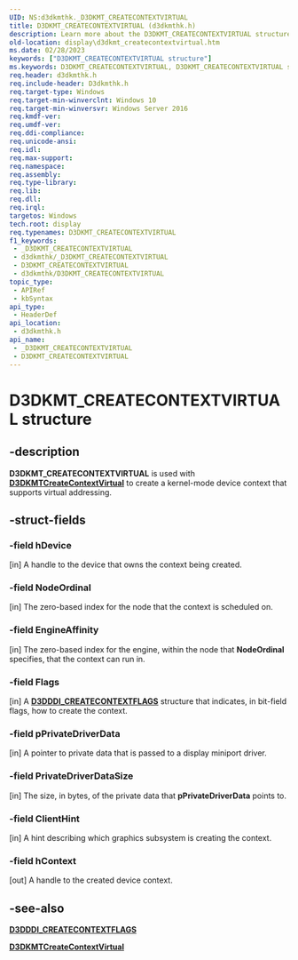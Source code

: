 ```yaml
---
UID: NS:d3dkmthk._D3DKMT_CREATECONTEXTVIRTUAL
title: D3DKMT_CREATECONTEXTVIRTUAL (d3dkmthk.h)
description: Learn more about the D3DKMT_CREATECONTEXTVIRTUAL structure.
old-location: display\d3dkmt_createcontextvirtual.htm
ms.date: 02/28/2023
keywords: ["D3DKMT_CREATECONTEXTVIRTUAL structure"]
ms.keywords: D3DKMT_CREATECONTEXTVIRTUAL, D3DKMT_CREATECONTEXTVIRTUAL structure [Display Devices], _D3DKMT_CREATECONTEXTVIRTUAL, d3dkmthk/D3DKMT_CREATECONTEXTVIRTUAL, display.d3dkmt_createcontextvirtual
req.header: d3dkmthk.h
req.include-header: D3dkmthk.h
req.target-type: Windows
req.target-min-winverclnt: Windows 10
req.target-min-winversvr: Windows Server 2016
req.kmdf-ver: 
req.umdf-ver: 
req.ddi-compliance: 
req.unicode-ansi: 
req.idl: 
req.max-support: 
req.namespace: 
req.assembly: 
req.type-library: 
req.lib: 
req.dll: 
req.irql: 
targetos: Windows
tech.root: display
req.typenames: D3DKMT_CREATECONTEXTVIRTUAL
f1_keywords:
 - _D3DKMT_CREATECONTEXTVIRTUAL
 - d3dkmthk/_D3DKMT_CREATECONTEXTVIRTUAL
 - D3DKMT_CREATECONTEXTVIRTUAL
 - d3dkmthk/D3DKMT_CREATECONTEXTVIRTUAL
topic_type:
 - APIRef
 - kbSyntax
api_type:
 - HeaderDef
api_location:
 - d3dkmthk.h
api_name:
 - _D3DKMT_CREATECONTEXTVIRTUAL
 - D3DKMT_CREATECONTEXTVIRTUAL
---
```


# D3DKMT_CREATECONTEXTVIRTUAL structure

## -description

**D3DKMT_CREATECONTEXTVIRTUAL** is used with [**D3DKMTCreateContextVirtual**](nf-d3dkmthk-d3dkmtcreatecontextvirtual.md) to create a kernel-mode device context that supports virtual addressing.

## -struct-fields

### -field hDevice

[in] A handle to the device that owns the context being created.

### -field NodeOrdinal

[in] The zero-based index for the node that the context is scheduled on.

### -field EngineAffinity

[in] The zero-based index for the engine, within the node that **NodeOrdinal** specifies, that the context can run in.

### -field Flags

[in] A [**D3DDDI_CREATECONTEXTFLAGS**](../d3dukmdt/ns-d3dukmdt-_d3dddi_createcontextflags.md) structure that indicates, in bit-field flags, how to create the context.

### -field pPrivateDriverData

[in] A pointer to private data that is passed to a display miniport driver.

### -field PrivateDriverDataSize

[in] The size, in bytes, of the private data that **pPrivateDriverData** points to.

### -field ClientHint

[in] A hint describing which graphics subsystem is creating the context.

### -field hContext

[out] A handle to the created device context.

## -see-also

[**D3DDDI_CREATECONTEXTFLAGS**](../d3dukmdt/ns-d3dukmdt-_d3dddi_createcontextflags.md)

[**D3DKMTCreateContextVirtual**](nf-d3dkmthk-d3dkmtcreatecontextvirtual.md)
